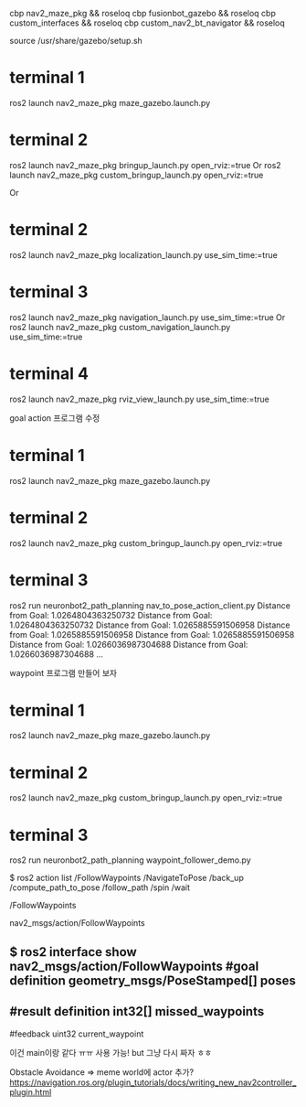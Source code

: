 cbp nav2_maze_pkg && roseloq
cbp fusionbot_gazebo && roseloq
cbp custom_interfaces && roseloq
cbp custom_nav2_bt_navigator && roseloq

source /usr/share/gazebo/setup.sh

# terminal 1
ros2 launch nav2_maze_pkg maze_gazebo.launch.py
# terminal 2
ros2 launch nav2_maze_pkg bringup_launch.py open_rviz:=true
Or
ros2 launch nav2_maze_pkg custom_bringup_launch.py open_rviz:=true


Or

# terminal 2
ros2 launch nav2_maze_pkg localization_launch.py use_sim_time:=true
# terminal 3
ros2 launch nav2_maze_pkg navigation_launch.py use_sim_time:=true
Or
ros2 launch nav2_maze_pkg custom_navigation_launch.py use_sim_time:=true
# terminal 4
ros2 launch nav2_maze_pkg rviz_view_launch.py use_sim_time:=true

goal action 프로그램 수정

# terminal 1
ros2 launch nav2_maze_pkg maze_gazebo.launch.py
# terminal 2
ros2 launch nav2_maze_pkg custom_bringup_launch.py open_rviz:=true
# terminal 3
ros2 run neuronbot2_path_planning nav_to_pose_action_client.py
Distance from Goal: 1.0264804363250732
Distance from Goal: 1.0264804363250732
Distance from Goal: 1.0265885591506958
Distance from Goal: 1.0265885591506958
Distance from Goal: 1.0265885591506958
Distance from Goal: 1.0266036987304688
Distance from Goal: 1.0266036987304688
...


waypoint 프로그램 만들어 보자

# terminal 1
ros2 launch nav2_maze_pkg maze_gazebo.launch.py
# terminal 2
ros2 launch nav2_maze_pkg custom_bringup_launch.py open_rviz:=true
# terminal 3
ros2 run neuronbot2_path_planning waypoint_follower_demo.py

$ ros2 action list
/FollowWaypoints
/NavigateToPose
/back_up
/compute_path_to_pose
/follow_path
/spin
/wait

/FollowWaypoints

nav2_msgs/action/FollowWaypoints

$ ros2 interface show nav2_msgs/action/FollowWaypoints
#goal definition
geometry_msgs/PoseStamped[] poses
---
#result definition
int32[] missed_waypoints
---
#feedback
uint32 current_waypoint

이건 main이랑 같다 ㅠㅠ
사용 가능! but 그냥 다시 짜자 ㅎㅎ

Obstacle Avoidance => meme world에 actor 추가?
https://navigation.ros.org/plugin_tutorials/docs/writing_new_nav2controller_plugin.html